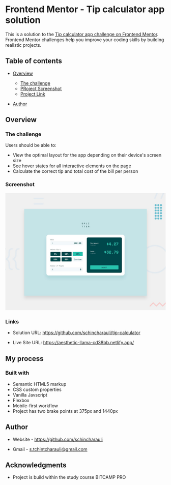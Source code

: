 # Frontend Mentor - Tip calculator app solution

This is a solution to the [Tip calculator app challenge on Frontend Mentor](https://www.frontendmentor.io/challenges/tip-calculator-app-ugJNGbJUX). Frontend Mentor challenges help you improve your coding skills by building realistic projects.

## Table of contents

- [Overview](#overview)
  - [The challenge](#the-challenge)
  - [PRoject Screenshot](./images/desktop-preview.jpg)
  - [Project Link](https://aesthetic-llama-cd38bb.netlify.app/)

- [Author](https://github.com/schincharauli)



## Overview

### The challenge

Users should be able to:

- View the optimal layout for the app depending on their device's screen size
- See hover states for all interactive elements on the page
- Calculate the correct tip and total cost of the bill per person

### Screenshot
![](./images/desktop-preview.jpg)



### Links

- Solution URL: https://github.com/schincharauli/tip-calculator

- Live Site URL: https://aesthetic-llama-cd38bb.netlify.app/

## My process

### Built with

- Semantic HTML5 markup
- CSS custom properties
- Vanilla Javscript
- Flexbox
- Mobile-first workflow
- Project has two brake points at 375px and 1440px



## Author

- Website - https://github.com/schincharauli

- Gmail - s.tchintcharauli@gmail.com


## Acknowledgments

- Project is build within the study course BITCAMP PRO
